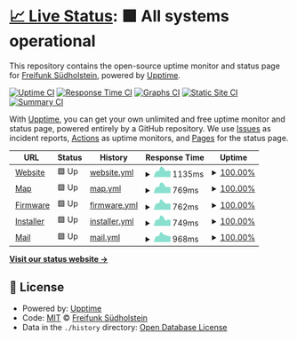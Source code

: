 # [📈 Live Status](https://status.freifunk-suedholstein.de): <!--live status--> **🟩 All systems operational**

This repository contains the open-source uptime monitor and status page for [Freifunk Südholstein](http://freifunk-suedholstein.de), powered by [Upptime](https://github.com/upptime/upptime).

[![Uptime CI](https://github.com/ffsh/upptime/workflows/Uptime%20CI/badge.svg)](https://github.com/ffsh/upptime/actions?query=workflow%3A%22Uptime+CI%22)
[![Response Time CI](https://github.com/ffsh/upptime/workflows/Response%20Time%20CI/badge.svg)](https://github.com/ffsh/upptime/actions?query=workflow%3A%22Response+Time+CI%22)
[![Graphs CI](https://github.com/ffsh/upptime/workflows/Graphs%20CI/badge.svg)](https://github.com/ffsh/upptime/actions?query=workflow%3A%22Graphs+CI%22)
[![Static Site CI](https://github.com/ffsh/upptime/workflows/Static%20Site%20CI/badge.svg)](https://github.com/ffsh/upptime/actions?query=workflow%3A%22Static+Site+CI%22)
[![Summary CI](https://github.com/ffsh/upptime/workflows/Summary%20CI/badge.svg)](https://github.com/ffsh/upptime/actions?query=workflow%3A%22Summary+CI%22)

With [Upptime](https://upptime.js.org), you can get your own unlimited and free uptime monitor and status page, powered entirely by a GitHub repository. We use [Issues](https://github.com/ffsh/upptime/issues) as incident reports, [Actions](https://github.com/ffsh/upptime/actions) as uptime monitors, and [Pages](https://status.freifunk-suedholstein.de) for the status page.

<!--start: status pages-->
<!-- This summary is generated by Upptime (https://github.com/upptime/upptime) -->
<!-- Do not edit this manually, your changes will be overwritten -->
<!-- prettier-ignore -->
| URL | Status | History | Response Time | Uptime |
| --- | ------ | ------- | ------------- | ------ |
| <img alt="" src="https://icons.duckduckgo.com/ip3/freifunk-suedholstein.de.ico" height="13"> [Website](https://freifunk-suedholstein.de) | 🟩 Up | [website.yml](https://github.com/ffsh/uptime/commits/HEAD/history/website.yml) | <details><summary><img alt="Response time graph" src="./graphs/website/response-time-week.png" height="20"> 1135ms</summary><br><a href="https://status.freifunk-suedholstein.de/history/website"><img alt="Response time 1214" src="https://img.shields.io/endpoint?url=https%3A%2F%2Fraw.githubusercontent.com%2Fffsh%2Fuptime%2FHEAD%2Fapi%2Fwebsite%2Fresponse-time.json"></a><br><a href="https://status.freifunk-suedholstein.de/history/website"><img alt="24-hour response time 984" src="https://img.shields.io/endpoint?url=https%3A%2F%2Fraw.githubusercontent.com%2Fffsh%2Fuptime%2FHEAD%2Fapi%2Fwebsite%2Fresponse-time-day.json"></a><br><a href="https://status.freifunk-suedholstein.de/history/website"><img alt="7-day response time 1135" src="https://img.shields.io/endpoint?url=https%3A%2F%2Fraw.githubusercontent.com%2Fffsh%2Fuptime%2FHEAD%2Fapi%2Fwebsite%2Fresponse-time-week.json"></a><br><a href="https://status.freifunk-suedholstein.de/history/website"><img alt="30-day response time 1163" src="https://img.shields.io/endpoint?url=https%3A%2F%2Fraw.githubusercontent.com%2Fffsh%2Fuptime%2FHEAD%2Fapi%2Fwebsite%2Fresponse-time-month.json"></a><br><a href="https://status.freifunk-suedholstein.de/history/website"><img alt="1-year response time 1218" src="https://img.shields.io/endpoint?url=https%3A%2F%2Fraw.githubusercontent.com%2Fffsh%2Fuptime%2FHEAD%2Fapi%2Fwebsite%2Fresponse-time-year.json"></a></details> | <details><summary><a href="https://status.freifunk-suedholstein.de/history/website">100.00%</a></summary><a href="https://status.freifunk-suedholstein.de/history/website"><img alt="All-time uptime 100.00%" src="https://img.shields.io/endpoint?url=https%3A%2F%2Fraw.githubusercontent.com%2Fffsh%2Fuptime%2FHEAD%2Fapi%2Fwebsite%2Fuptime.json"></a><br><a href="https://status.freifunk-suedholstein.de/history/website"><img alt="24-hour uptime 100.00%" src="https://img.shields.io/endpoint?url=https%3A%2F%2Fraw.githubusercontent.com%2Fffsh%2Fuptime%2FHEAD%2Fapi%2Fwebsite%2Fuptime-day.json"></a><br><a href="https://status.freifunk-suedholstein.de/history/website"><img alt="7-day uptime 100.00%" src="https://img.shields.io/endpoint?url=https%3A%2F%2Fraw.githubusercontent.com%2Fffsh%2Fuptime%2FHEAD%2Fapi%2Fwebsite%2Fuptime-week.json"></a><br><a href="https://status.freifunk-suedholstein.de/history/website"><img alt="30-day uptime 100.00%" src="https://img.shields.io/endpoint?url=https%3A%2F%2Fraw.githubusercontent.com%2Fffsh%2Fuptime%2FHEAD%2Fapi%2Fwebsite%2Fuptime-month.json"></a><br><a href="https://status.freifunk-suedholstein.de/history/website"><img alt="1-year uptime 99.99%" src="https://img.shields.io/endpoint?url=https%3A%2F%2Fraw.githubusercontent.com%2Fffsh%2Fuptime%2FHEAD%2Fapi%2Fwebsite%2Fuptime-year.json"></a></details>
| <img alt="" src="https://icons.duckduckgo.com/ip3/map.freifunk-suedholstein.de.ico" height="13"> [Map](https://map.freifunk-suedholstein.de) | 🟩 Up | [map.yml](https://github.com/ffsh/uptime/commits/HEAD/history/map.yml) | <details><summary><img alt="Response time graph" src="./graphs/map/response-time-week.png" height="20"> 769ms</summary><br><a href="https://status.freifunk-suedholstein.de/history/map"><img alt="Response time 897" src="https://img.shields.io/endpoint?url=https%3A%2F%2Fraw.githubusercontent.com%2Fffsh%2Fuptime%2FHEAD%2Fapi%2Fmap%2Fresponse-time.json"></a><br><a href="https://status.freifunk-suedholstein.de/history/map"><img alt="24-hour response time 593" src="https://img.shields.io/endpoint?url=https%3A%2F%2Fraw.githubusercontent.com%2Fffsh%2Fuptime%2FHEAD%2Fapi%2Fmap%2Fresponse-time-day.json"></a><br><a href="https://status.freifunk-suedholstein.de/history/map"><img alt="7-day response time 769" src="https://img.shields.io/endpoint?url=https%3A%2F%2Fraw.githubusercontent.com%2Fffsh%2Fuptime%2FHEAD%2Fapi%2Fmap%2Fresponse-time-week.json"></a><br><a href="https://status.freifunk-suedholstein.de/history/map"><img alt="30-day response time 807" src="https://img.shields.io/endpoint?url=https%3A%2F%2Fraw.githubusercontent.com%2Fffsh%2Fuptime%2FHEAD%2Fapi%2Fmap%2Fresponse-time-month.json"></a><br><a href="https://status.freifunk-suedholstein.de/history/map"><img alt="1-year response time 887" src="https://img.shields.io/endpoint?url=https%3A%2F%2Fraw.githubusercontent.com%2Fffsh%2Fuptime%2FHEAD%2Fapi%2Fmap%2Fresponse-time-year.json"></a></details> | <details><summary><a href="https://status.freifunk-suedholstein.de/history/map">100.00%</a></summary><a href="https://status.freifunk-suedholstein.de/history/map"><img alt="All-time uptime 100.00%" src="https://img.shields.io/endpoint?url=https%3A%2F%2Fraw.githubusercontent.com%2Fffsh%2Fuptime%2FHEAD%2Fapi%2Fmap%2Fuptime.json"></a><br><a href="https://status.freifunk-suedholstein.de/history/map"><img alt="24-hour uptime 100.00%" src="https://img.shields.io/endpoint?url=https%3A%2F%2Fraw.githubusercontent.com%2Fffsh%2Fuptime%2FHEAD%2Fapi%2Fmap%2Fuptime-day.json"></a><br><a href="https://status.freifunk-suedholstein.de/history/map"><img alt="7-day uptime 100.00%" src="https://img.shields.io/endpoint?url=https%3A%2F%2Fraw.githubusercontent.com%2Fffsh%2Fuptime%2FHEAD%2Fapi%2Fmap%2Fuptime-week.json"></a><br><a href="https://status.freifunk-suedholstein.de/history/map"><img alt="30-day uptime 100.00%" src="https://img.shields.io/endpoint?url=https%3A%2F%2Fraw.githubusercontent.com%2Fffsh%2Fuptime%2FHEAD%2Fapi%2Fmap%2Fuptime-month.json"></a><br><a href="https://status.freifunk-suedholstein.de/history/map"><img alt="1-year uptime 99.99%" src="https://img.shields.io/endpoint?url=https%3A%2F%2Fraw.githubusercontent.com%2Fffsh%2Fuptime%2FHEAD%2Fapi%2Fmap%2Fuptime-year.json"></a></details>
| <img alt="" src="https://icons.duckduckgo.com/ip3/firmware.freifunk-suedholstein.de.ico" height="13"> [Firmware](https://firmware.freifunk-suedholstein.de) | 🟩 Up | [firmware.yml](https://github.com/ffsh/uptime/commits/HEAD/history/firmware.yml) | <details><summary><img alt="Response time graph" src="./graphs/firmware/response-time-week.png" height="20"> 762ms</summary><br><a href="https://status.freifunk-suedholstein.de/history/firmware"><img alt="Response time 801" src="https://img.shields.io/endpoint?url=https%3A%2F%2Fraw.githubusercontent.com%2Fffsh%2Fuptime%2FHEAD%2Fapi%2Ffirmware%2Fresponse-time.json"></a><br><a href="https://status.freifunk-suedholstein.de/history/firmware"><img alt="24-hour response time 654" src="https://img.shields.io/endpoint?url=https%3A%2F%2Fraw.githubusercontent.com%2Fffsh%2Fuptime%2FHEAD%2Fapi%2Ffirmware%2Fresponse-time-day.json"></a><br><a href="https://status.freifunk-suedholstein.de/history/firmware"><img alt="7-day response time 762" src="https://img.shields.io/endpoint?url=https%3A%2F%2Fraw.githubusercontent.com%2Fffsh%2Fuptime%2FHEAD%2Fapi%2Ffirmware%2Fresponse-time-week.json"></a><br><a href="https://status.freifunk-suedholstein.de/history/firmware"><img alt="30-day response time 784" src="https://img.shields.io/endpoint?url=https%3A%2F%2Fraw.githubusercontent.com%2Fffsh%2Fuptime%2FHEAD%2Fapi%2Ffirmware%2Fresponse-time-month.json"></a><br><a href="https://status.freifunk-suedholstein.de/history/firmware"><img alt="1-year response time 799" src="https://img.shields.io/endpoint?url=https%3A%2F%2Fraw.githubusercontent.com%2Fffsh%2Fuptime%2FHEAD%2Fapi%2Ffirmware%2Fresponse-time-year.json"></a></details> | <details><summary><a href="https://status.freifunk-suedholstein.de/history/firmware">100.00%</a></summary><a href="https://status.freifunk-suedholstein.de/history/firmware"><img alt="All-time uptime 99.83%" src="https://img.shields.io/endpoint?url=https%3A%2F%2Fraw.githubusercontent.com%2Fffsh%2Fuptime%2FHEAD%2Fapi%2Ffirmware%2Fuptime.json"></a><br><a href="https://status.freifunk-suedholstein.de/history/firmware"><img alt="24-hour uptime 100.00%" src="https://img.shields.io/endpoint?url=https%3A%2F%2Fraw.githubusercontent.com%2Fffsh%2Fuptime%2FHEAD%2Fapi%2Ffirmware%2Fuptime-day.json"></a><br><a href="https://status.freifunk-suedholstein.de/history/firmware"><img alt="7-day uptime 100.00%" src="https://img.shields.io/endpoint?url=https%3A%2F%2Fraw.githubusercontent.com%2Fffsh%2Fuptime%2FHEAD%2Fapi%2Ffirmware%2Fuptime-week.json"></a><br><a href="https://status.freifunk-suedholstein.de/history/firmware"><img alt="30-day uptime 100.00%" src="https://img.shields.io/endpoint?url=https%3A%2F%2Fraw.githubusercontent.com%2Fffsh%2Fuptime%2FHEAD%2Fapi%2Ffirmware%2Fuptime-month.json"></a><br><a href="https://status.freifunk-suedholstein.de/history/firmware"><img alt="1-year uptime 99.99%" src="https://img.shields.io/endpoint?url=https%3A%2F%2Fraw.githubusercontent.com%2Fffsh%2Fuptime%2FHEAD%2Fapi%2Ffirmware%2Fuptime-year.json"></a></details>
| <img alt="" src="https://icons.duckduckgo.com/ip3/install.freifunk-suedholstein.de.ico" height="13"> [Installer](https://install.freifunk-suedholstein.de) | 🟩 Up | [installer.yml](https://github.com/ffsh/uptime/commits/HEAD/history/installer.yml) | <details><summary><img alt="Response time graph" src="./graphs/installer/response-time-week.png" height="20"> 749ms</summary><br><a href="https://status.freifunk-suedholstein.de/history/installer"><img alt="Response time 793" src="https://img.shields.io/endpoint?url=https%3A%2F%2Fraw.githubusercontent.com%2Fffsh%2Fuptime%2FHEAD%2Fapi%2Finstaller%2Fresponse-time.json"></a><br><a href="https://status.freifunk-suedholstein.de/history/installer"><img alt="24-hour response time 638" src="https://img.shields.io/endpoint?url=https%3A%2F%2Fraw.githubusercontent.com%2Fffsh%2Fuptime%2FHEAD%2Fapi%2Finstaller%2Fresponse-time-day.json"></a><br><a href="https://status.freifunk-suedholstein.de/history/installer"><img alt="7-day response time 749" src="https://img.shields.io/endpoint?url=https%3A%2F%2Fraw.githubusercontent.com%2Fffsh%2Fuptime%2FHEAD%2Fapi%2Finstaller%2Fresponse-time-week.json"></a><br><a href="https://status.freifunk-suedholstein.de/history/installer"><img alt="30-day response time 783" src="https://img.shields.io/endpoint?url=https%3A%2F%2Fraw.githubusercontent.com%2Fffsh%2Fuptime%2FHEAD%2Fapi%2Finstaller%2Fresponse-time-month.json"></a><br><a href="https://status.freifunk-suedholstein.de/history/installer"><img alt="1-year response time 792" src="https://img.shields.io/endpoint?url=https%3A%2F%2Fraw.githubusercontent.com%2Fffsh%2Fuptime%2FHEAD%2Fapi%2Finstaller%2Fresponse-time-year.json"></a></details> | <details><summary><a href="https://status.freifunk-suedholstein.de/history/installer">100.00%</a></summary><a href="https://status.freifunk-suedholstein.de/history/installer"><img alt="All-time uptime 99.83%" src="https://img.shields.io/endpoint?url=https%3A%2F%2Fraw.githubusercontent.com%2Fffsh%2Fuptime%2FHEAD%2Fapi%2Finstaller%2Fuptime.json"></a><br><a href="https://status.freifunk-suedholstein.de/history/installer"><img alt="24-hour uptime 100.00%" src="https://img.shields.io/endpoint?url=https%3A%2F%2Fraw.githubusercontent.com%2Fffsh%2Fuptime%2FHEAD%2Fapi%2Finstaller%2Fuptime-day.json"></a><br><a href="https://status.freifunk-suedholstein.de/history/installer"><img alt="7-day uptime 100.00%" src="https://img.shields.io/endpoint?url=https%3A%2F%2Fraw.githubusercontent.com%2Fffsh%2Fuptime%2FHEAD%2Fapi%2Finstaller%2Fuptime-week.json"></a><br><a href="https://status.freifunk-suedholstein.de/history/installer"><img alt="30-day uptime 100.00%" src="https://img.shields.io/endpoint?url=https%3A%2F%2Fraw.githubusercontent.com%2Fffsh%2Fuptime%2FHEAD%2Fapi%2Finstaller%2Fuptime-month.json"></a><br><a href="https://status.freifunk-suedholstein.de/history/installer"><img alt="1-year uptime 99.99%" src="https://img.shields.io/endpoint?url=https%3A%2F%2Fraw.githubusercontent.com%2Fffsh%2Fuptime%2FHEAD%2Fapi%2Finstaller%2Fuptime-year.json"></a></details>
| <img alt="" src="https://icons.duckduckgo.com/ip3/mail.freifunk-suedholstein.de.ico" height="13"> [Mail](https://mail.freifunk-suedholstein.de) | 🟩 Up | [mail.yml](https://github.com/ffsh/uptime/commits/HEAD/history/mail.yml) | <details><summary><img alt="Response time graph" src="./graphs/mail/response-time-week.png" height="20"> 968ms</summary><br><a href="https://status.freifunk-suedholstein.de/history/mail"><img alt="Response time 968" src="https://img.shields.io/endpoint?url=https%3A%2F%2Fraw.githubusercontent.com%2Fffsh%2Fuptime%2FHEAD%2Fapi%2Fmail%2Fresponse-time.json"></a><br><a href="https://status.freifunk-suedholstein.de/history/mail"><img alt="24-hour response time 822" src="https://img.shields.io/endpoint?url=https%3A%2F%2Fraw.githubusercontent.com%2Fffsh%2Fuptime%2FHEAD%2Fapi%2Fmail%2Fresponse-time-day.json"></a><br><a href="https://status.freifunk-suedholstein.de/history/mail"><img alt="7-day response time 968" src="https://img.shields.io/endpoint?url=https%3A%2F%2Fraw.githubusercontent.com%2Fffsh%2Fuptime%2FHEAD%2Fapi%2Fmail%2Fresponse-time-week.json"></a><br><a href="https://status.freifunk-suedholstein.de/history/mail"><img alt="30-day response time 985" src="https://img.shields.io/endpoint?url=https%3A%2F%2Fraw.githubusercontent.com%2Fffsh%2Fuptime%2FHEAD%2Fapi%2Fmail%2Fresponse-time-month.json"></a><br><a href="https://status.freifunk-suedholstein.de/history/mail"><img alt="1-year response time 969" src="https://img.shields.io/endpoint?url=https%3A%2F%2Fraw.githubusercontent.com%2Fffsh%2Fuptime%2FHEAD%2Fapi%2Fmail%2Fresponse-time-year.json"></a></details> | <details><summary><a href="https://status.freifunk-suedholstein.de/history/mail">100.00%</a></summary><a href="https://status.freifunk-suedholstein.de/history/mail"><img alt="All-time uptime 100.00%" src="https://img.shields.io/endpoint?url=https%3A%2F%2Fraw.githubusercontent.com%2Fffsh%2Fuptime%2FHEAD%2Fapi%2Fmail%2Fuptime.json"></a><br><a href="https://status.freifunk-suedholstein.de/history/mail"><img alt="24-hour uptime 100.00%" src="https://img.shields.io/endpoint?url=https%3A%2F%2Fraw.githubusercontent.com%2Fffsh%2Fuptime%2FHEAD%2Fapi%2Fmail%2Fuptime-day.json"></a><br><a href="https://status.freifunk-suedholstein.de/history/mail"><img alt="7-day uptime 100.00%" src="https://img.shields.io/endpoint?url=https%3A%2F%2Fraw.githubusercontent.com%2Fffsh%2Fuptime%2FHEAD%2Fapi%2Fmail%2Fuptime-week.json"></a><br><a href="https://status.freifunk-suedholstein.de/history/mail"><img alt="30-day uptime 100.00%" src="https://img.shields.io/endpoint?url=https%3A%2F%2Fraw.githubusercontent.com%2Fffsh%2Fuptime%2FHEAD%2Fapi%2Fmail%2Fuptime-month.json"></a><br><a href="https://status.freifunk-suedholstein.de/history/mail"><img alt="1-year uptime 99.99%" src="https://img.shields.io/endpoint?url=https%3A%2F%2Fraw.githubusercontent.com%2Fffsh%2Fuptime%2FHEAD%2Fapi%2Fmail%2Fuptime-year.json"></a></details>

<!--end: status pages-->

[**Visit our status website →**](https://status.freifunk-suedholstein.de)

## 📄 License

- Powered by: [Upptime](https://github.com/upptime/upptime)
- Code: [MIT](./LICENSE) © [Freifunk Südholstein](http://freifunk-suedholstein.de)
- Data in the `./history` directory: [Open Database License](https://opendatacommons.org/licenses/odbl/1-0/)
